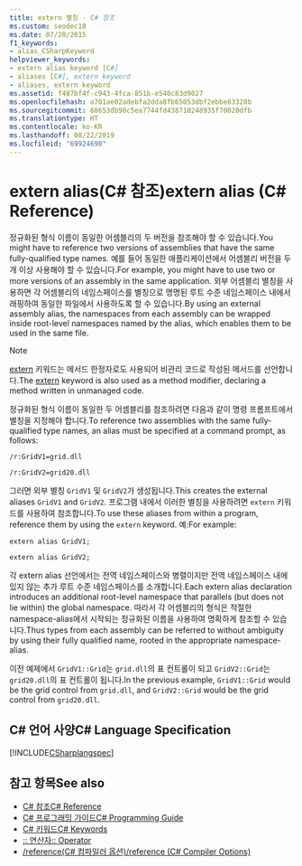 ```yaml
---
title: extern 별칭 - C# 참조
ms.custom: seodec18
ms.date: 07/20/2015
f1_keywords:
- alias_CSharpKeyword
helpviewer_keywords:
- extern alias keyword [C#]
- aliases [C#], extern keyword
- aliases, extern keyword
ms.assetid: f487bf4f-c943-4fca-851b-e540c83d9027
ms.openlocfilehash: a701ae02adebfa2dda8fb65053dbf2ebbe83328b
ms.sourcegitcommit: 68653db98c5ea7744fd438710248935f70020dfb
ms.translationtype: HT
ms.contentlocale: ko-KR
ms.lasthandoff: 08/22/2019
ms.locfileid: "69924690"
---
```

# <a name="extern-alias-c-reference"></a><span data-ttu-id="eb142-102">extern alias(C# 참조)</span><span class="sxs-lookup"><span data-stu-id="eb142-102">extern alias (C# Reference)</span></span>
<span data-ttu-id="eb142-103">정규화된 형식 이름이 동일한 어셈블리의 두 버전을 참조해야 할 수 있습니다.</span><span class="sxs-lookup"><span data-stu-id="eb142-103">You might have to reference two versions of assemblies that have the same fully-qualified type names.</span></span> <span data-ttu-id="eb142-104">예를 들어 동일한 애플리케이션에서 어셈블리 버전을 두 개 이상 사용해야 할 수 있습니다.</span><span class="sxs-lookup"><span data-stu-id="eb142-104">For example, you might have to use two or more versions of an assembly in the same application.</span></span> <span data-ttu-id="eb142-105">외부 어셈블리 별칭을 사용하면 각 어셈블리의 네임스페이스를 별칭으로 명명된 루트 수준 네임스페이스 내에서 래핑하여 동일한 파일에서 사용하도록 할 수 있습니다.</span><span class="sxs-lookup"><span data-stu-id="eb142-105">By using an external assembly alias, the namespaces from each assembly can be wrapped inside root-level namespaces named by the alias, which enables them to be used in the same file.</span></span>  
  
> [!NOTE]
> <span data-ttu-id="eb142-106">[extern](./extern.md) 키워드는 메서드 한정자로도 사용되어 비관리 코드로 작성된 메서드를 선언합니다.</span><span class="sxs-lookup"><span data-stu-id="eb142-106">The [extern](./extern.md) keyword is also used as a method modifier, declaring a method written in unmanaged code.</span></span>  
  
 <span data-ttu-id="eb142-107">정규화된 형식 이름이 동일한 두 어셈블리를 참조하려면 다음과 같이 명령 프롬프트에서 별칭을 지정해야 합니다.</span><span class="sxs-lookup"><span data-stu-id="eb142-107">To reference two assemblies with the same fully-qualified type names, an alias must be specified at a command prompt, as follows:</span></span>  
  
 `/r:GridV1=grid.dll`  
  
 `/r:GridV2=grid20.dll`  
  
 <span data-ttu-id="eb142-108">그러면 외부 별칭 `GridV1` 및 `GridV2`가 생성됩니다.</span><span class="sxs-lookup"><span data-stu-id="eb142-108">This creates the external aliases `GridV1` and `GridV2`.</span></span> <span data-ttu-id="eb142-109">프로그램 내에서 이러한 별칭을 사용하려면 `extern` 키워드를 사용하여 참조합니다.</span><span class="sxs-lookup"><span data-stu-id="eb142-109">To use these aliases from within a program, reference them by using the `extern` keyword.</span></span> <span data-ttu-id="eb142-110">예:</span><span class="sxs-lookup"><span data-stu-id="eb142-110">For example:</span></span>  
  
 `extern alias GridV1;`  
  
 `extern alias GridV2;`  
  
 <span data-ttu-id="eb142-111">각 extern alias 선언에서는 전역 네임스페이스와 병렬이지만 전역 네임스페이스 내에 있지 않는 추가 루트 수준 네임스페이스를 소개합니다.</span><span class="sxs-lookup"><span data-stu-id="eb142-111">Each extern alias declaration introduces an additional root-level namespace that parallels (but does not lie within) the global namespace.</span></span> <span data-ttu-id="eb142-112">따라서 각 어셈블리의 형식은 적절한 namespace-alias에서 시작되는 정규화된 이름을 사용하여 명확하게 참조할 수 있습니다.</span><span class="sxs-lookup"><span data-stu-id="eb142-112">Thus types from each assembly can be referred to without ambiguity by using their fully qualified name, rooted in the appropriate namespace-alias.</span></span>  
  
 <span data-ttu-id="eb142-113">이전 예제에서 `GridV1::Grid`는 `grid.dll`의 표 컨트롤이 되고 `GridV2::Grid`는 `grid20.dll`의 표 컨트롤이 됩니다.</span><span class="sxs-lookup"><span data-stu-id="eb142-113">In the previous example, `GridV1::Grid` would be the grid control from `grid.dll`, and `GridV2::Grid` would be the grid control from `grid20.dll`.</span></span>  
  
## <a name="c-language-specification"></a><span data-ttu-id="eb142-114">C# 언어 사양</span><span class="sxs-lookup"><span data-stu-id="eb142-114">C# Language Specification</span></span>  
 [!INCLUDE[CSharplangspec](~/includes/csharplangspec-md.md)]  
  
## <a name="see-also"></a><span data-ttu-id="eb142-115">참고 항목</span><span class="sxs-lookup"><span data-stu-id="eb142-115">See also</span></span>

- [<span data-ttu-id="eb142-116">C# 참조</span><span class="sxs-lookup"><span data-stu-id="eb142-116">C# Reference</span></span>](../index.md)
- [<span data-ttu-id="eb142-117">C# 프로그래밍 가이드</span><span class="sxs-lookup"><span data-stu-id="eb142-117">C# Programming Guide</span></span>](../../programming-guide/index.md)
- [<span data-ttu-id="eb142-118">C# 키워드</span><span class="sxs-lookup"><span data-stu-id="eb142-118">C# Keywords</span></span>](./index.md)
- [<span data-ttu-id="eb142-119">:: 연산자</span><span class="sxs-lookup"><span data-stu-id="eb142-119">:: Operator</span></span>](../operators/namespace-alias-qualifier.md)
- [<span data-ttu-id="eb142-120">/reference(C# 컴파일러 옵션)</span><span class="sxs-lookup"><span data-stu-id="eb142-120">/reference (C# Compiler Options)</span></span>](../compiler-options/reference-compiler-option.md)
